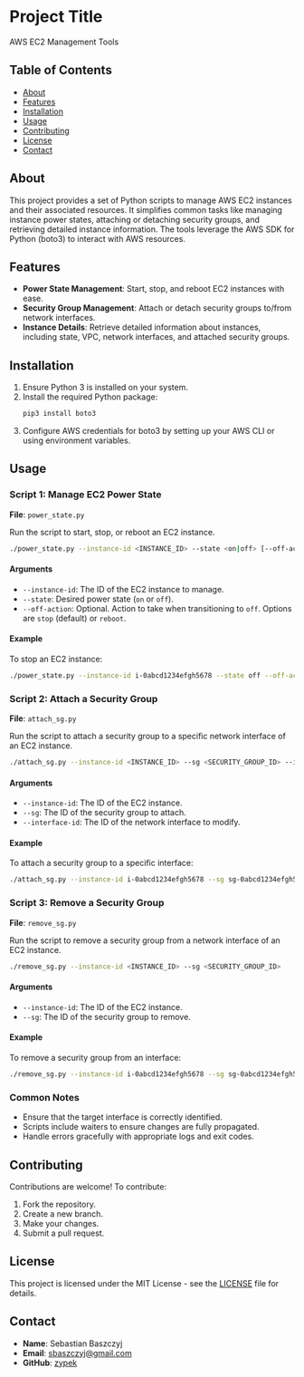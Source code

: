 # Project Title

AWS EC2 Management Tools

## Table of Contents

- [About](#about)
- [Features](#features)
- [Installation](#installation)
- [Usage](#usage)
- [Contributing](#contributing)
- [License](#license)
- [Contact](#contact)

## About

This project provides a set of Python scripts to manage AWS EC2 instances and their associated resources. It simplifies common tasks like managing instance power states, attaching or detaching security groups, and retrieving detailed instance information. The tools leverage the AWS SDK for Python (boto3) to interact with AWS resources.

## Features

- **Power State Management**: Start, stop, and reboot EC2 instances with ease.
- **Security Group Management**: Attach or detach security groups to/from network interfaces.
- **Instance Details**: Retrieve detailed information about instances, including state, VPC, network interfaces, and attached security groups.

## Installation

1. Ensure Python 3 is installed on your system.
2. Install the required Python package:
   ```bash
   pip3 install boto3
   ```
3. Configure AWS credentials for boto3 by setting up your AWS CLI or using environment variables.

## Usage

### Script 1: Manage EC2 Power State

**File**: `power_state.py`

Run the script to start, stop, or reboot an EC2 instance.

```bash
./power_state.py --instance-id <INSTANCE_ID> --state <on|off> [--off-action <stop|reboot>]
```

#### Arguments
- `--instance-id`: The ID of the EC2 instance to manage.
- `--state`: Desired power state (`on` or `off`).
- `--off-action`: Optional. Action to take when transitioning to `off`. Options are `stop` (default) or `reboot`.

#### Example

To stop an EC2 instance:
```bash
./power_state.py --instance-id i-0abcd1234efgh5678 --state off --off-action stop
```

### Script 2: Attach a Security Group

**File**: `attach_sg.py`

Run the script to attach a security group to a specific network interface of an EC2 instance.

```bash
./attach_sg.py --instance-id <INSTANCE_ID> --sg <SECURITY_GROUP_ID> --interface-id <NETWORK_INTERFACE_ID>
```

#### Arguments
- `--instance-id`: The ID of the EC2 instance.
- `--sg`: The ID of the security group to attach.
- `--interface-id`: The ID of the network interface to modify.

#### Example

To attach a security group to a specific interface:
```bash
./attach_sg.py --instance-id i-0abcd1234efgh5678 --sg sg-0abcd1234efgh5678 --interface-id eni-0abcd1234efgh5678
```

### Script 3: Remove a Security Group

**File**: `remove_sg.py`

Run the script to remove a security group from a network interface of an EC2 instance.

```bash
./remove_sg.py --instance-id <INSTANCE_ID> --sg <SECURITY_GROUP_ID>
```

#### Arguments
- `--instance-id`: The ID of the EC2 instance.
- `--sg`: The ID of the security group to remove.

#### Example

To remove a security group from an interface:
```bash
./remove_sg.py --instance-id i-0abcd1234efgh5678 --sg sg-0abcd1234efgh5678
```

### Common Notes

- Ensure that the target interface is correctly identified.
- Scripts include waiters to ensure changes are fully propagated.
- Handle errors gracefully with appropriate logs and exit codes.

## Contributing

Contributions are welcome! To contribute:

1. Fork the repository.
2. Create a new branch.
3. Make your changes.
4. Submit a pull request.

## License

This project is licensed under the MIT License - see the [LICENSE](LICENSE) file for details.

## Contact

- **Name**: Sebastian Baszczyj
- **Email**: sbaszczyj@gmail.com
- **GitHub**: [zypek](https://github.com/username)


